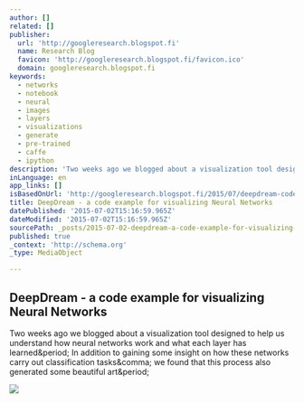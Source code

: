 ```yaml
---
author: []
related: []
publisher:
  url: 'http://googleresearch.blogspot.fi'
  name: Research Blog
  favicon: 'http://googleresearch.blogspot.fi/favicon.ico'
  domain: googleresearch.blogspot.fi
keywords:
  - networks
  - notebook
  - neural
  - images
  - layers
  - visualizations
  - generate
  - pre-trained
  - caffe
  - ipython
description: 'Two weeks ago we blogged about a visualization tool designed to help us understand how neural networks work and what each layer has learned. In addition to gaining some insight on how these networks carry out classification tasks, we found that this process also generated some beautiful art.'
inLanguage: en
app_links: []
isBasedOnUrl: 'http://googleresearch.blogspot.fi/2015/07/deepdream-code-example-for-visualizing.html'
title: DeepDream - a code example for visualizing Neural Networks
datePublished: '2015-07-02T15:16:59.965Z'
dateModified: '2015-07-02T15:16:59.965Z'
sourcePath: _posts/2015-07-02-deepdream-a-code-example-for-visualizing-neural-networks.md
published: true
_context: 'http://schema.org'
_type: MediaObject

---
```

<article style=""><h1>DeepDream - a code example for visualizing Neural Networks</h1><p>Two weeks ago we blogged about a visualization tool designed to help us understand how neural networks work and what each layer has learned&amp;period; In addition to gaining some insight on how these networks carry out classification tasks&amp;comma; we found that this process also generated some beautiful art&amp;period;</p><img src="http://1.bp.blogspot.com/-CdUrPm7x5Ig/VZQIGjJzP0I/AAAAAAAAAnI/qhqchfzdaOc/s640/image00.jpg" /></article>